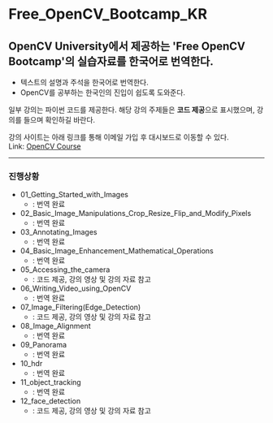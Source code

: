 # Free_OpenCV_Bootcamp_KR
## OpenCV University에서 제공하는 'Free OpenCV Bootcamp'의 실습자료를 한국어로 번역한다.
* 텍스트의 설명과 주석을 한국어로 번역한다.
* OpenCV를 공부하는 한국인의 진입이 쉽도록 도와준다.

일부 강의는 파이썬 코드를 제공한다. 해당 강의 주제들은 **코드 제공**으로 표시했으며, 강의를 들으며 확인하길 바란다.

강의 사이트는 아래 링크를 통해 이메일 가입 후 대시보드로 이동할 수 있다.   
Link: [OpenCV Course](https://opencv.org/university/free-opencv-course/?utm_source=opcvu&utm_medium=menu&utm_campaign=obc, "Free OpenCV Bootcamp")

---
### 진행상황
* 01_Getting_Started_with_Images
  * : 번역 완료
* 02_Basic_Image_Manipulations_Crop_Resize_Flip_and_Modify_Pixels
  * : 번역 완료
* 03_Annotating_Images 
  * : 번역 완료  
* 04_Basic_Image_Enhancement_Mathematical_Operations
  * : 번역 완료
* 05_Accessing_the_camera
  * : 코드 제공, 강의 영상 및 강의 자료 참고
* 06_Writing_Video_using_OpenCV
  * : 번역 완료
* 07_Image_Filtering(Edge_Detection)
  * : 코드 제공, 강의 영상 및 강의 자료 참고 
* 08_Image_Alignment
  * : 번역 완료
* 09_Panorama
  * : 번역 완료
* 10_hdr
  * : 번역 완료
* 11_object_tracking
  * : 번역 완료
* 12_face_detection
  * : 코드 제공, 강의 영상 및 강의 자료 참고
